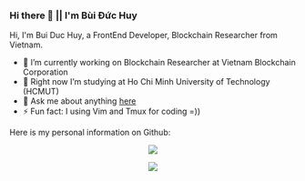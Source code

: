 ### Hi there 👋 || I'm Bùi Đức Huy


Hi, I'm Bui Duc Huy, a FrontEnd Developer, Blockchain Researcher from Vietnam.


- 🔭 I’m currently working on Blockchain Researcher at Vietnam Blockchain Corporation
- 🌱 Right now I’m studying at Ho Chi Minh University of Technology (HCMUT)
- 💬 Ask me about anything [here](https://github.com/bui-duc-huy/bui-duc-huy/issues)
- ⚡ Fun fact: I using Vim and Tmux for coding =))

<!--
**bui-duc-huy/bui-duc-huy** is a ✨ _special_ ✨ repository because its `README.md` (this file) appears on your GitHub profile.

Here are some ideas to get you started:

-->

Here is my personal information on Github:

<p align="center">
    <img src="https://github-readme-stats.vercel.app/api/top-langs/?username=bui-duc-huy&layout=compact&show_icons=true&theme=onedark"/>
</p>

<p align="center">
    <img src="https://github-readme-stats.vercel.app/api/?username=bui-duc-huy&layout=compact&show_icons=true&theme=onedark"/>
</p>
<!--
![My GitHub stats](https://github-readme-stats.vercel.app/api/?username=bui-duc-huy&layout=compact&show_icons=true&theme=onedark)


![My GitHub stats](https://github-readme-stats.vercel.app/api/top-langs/?username=bui-duc-huy&layout=compact&show_icons=true&theme=onedark)
-->
